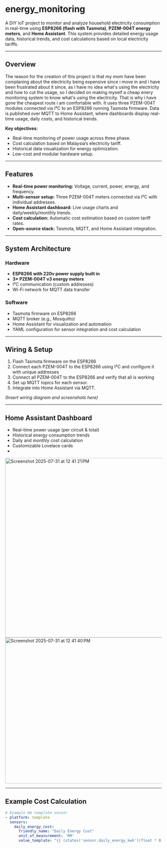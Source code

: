 # energy_monitoring
A DIY IoT project to monitor and analyze household electricity consumption in real-time using **ESP8266 (flash with Tasmota)**, **PZEM-004T energy meters**, and **Home Assistant**. This system provides detailed energy usage data, historical trends, and cost calculations based on local electricity tariffs.

---

## Overview
The reason for the creation of this project is that my mom have been complaning about the electricity being expensive since i move in and i have been frustrated about it since, as I have no idea what's using the electricity and how to cut the usage, so I decided on making myself a cheap enery monitoring system to know what's using the electricity. That is why i have gone the cheapest route i am comfortable with.
It uses three PZEM-004T modules connected via I²C to an ESP8266 running Tasmota firmware. Data is published over MQTT to Home Assistant, where dashboards display real-time usage, daily costs, and historical trends. 

**Key objectives:**
- Real-time monitoring of power usage across three phase.
- Cost calculation based on Malaysia’s electricity tariff.
- Historical data visualization for energy optimization.
- Low-cost and modular hardware setup.

---

## Features

- **Real-time power monitoring:** Voltage, current, power, energy, and frequency.
- **Multi-sensor setup:** Three PZEM-004T meters connected via I²C with individual addresses.
- **Home Assistant dashboard:** Live usage charts and daily/weekly/monthly trends.
- **Cost calculation:** Automatic cost estimation based on custom tariff rates.
- **Open-source stack:** Tasmota, MQTT, and Home Assistant integration.

---

## System Architecture

### Hardware
- **ESP8266 with 220v power supply built in**
- **3× PZEM-004T v3 energy meters**
- I²C communication (custom addresses)
- Wi-Fi network for MQTT data transfer

### Software
- Tasmota firmware on ESP8266
- MQTT broker (e.g., Mosquitto)
- Home Assistant for visualization and automation
- YAML configuration for sensor integration and cost calculation

---

## Wiring & Setup

1. Flash Tasmota firmware on the ESP8266
2. Connect each PZEM-004T to the ESP8266 using I²C and configure it with unique addresses
3. Connect all PZEM-004T to the ESP8266 and verify that all is working
4. Set up MQTT topics for each sensor.
5. Integrate into Home Assistant via MQTT.

*(Insert wiring diagram and screenshots here)*

---

## Home Assistant Dashboard

- Real-time power usage (per circuit & total)
- Historical energy consumption trends
- Daily and monthly cost calculation
- Customizable Lovelace cards
- 
<img width="550" height="577" alt="Screenshot 2025-07-31 at 12 41 21 PM" src="https://github.com/user-attachments/assets/4ebe25a0-4866-4e89-b6a1-ee96ceabe362" />

<img width="550" height="470" alt="Screenshot 2025-07-31 at 12 41 40 PM" src="https://github.com/user-attachments/assets/21925114-8e71-47ad-a3fd-6bebe3970412" />

---

## Example Cost Calculation

```yaml
# Example HA template sensor
- platform: template
  sensors:
    daily_energy_cost:
      friendly_name: "Daily Energy Cost"
      unit_of_measurement: 'RM'
      value_template: "{{ (states('sensor.daily_energy_kwh')|float * 0.218) | round(2) }}"
